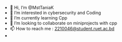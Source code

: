 - 👋 Hi, I’m @MstTaniaK
- 👀 I’m interested in cybersecurity and Coding
- 🌱 I’m currently learning Cpp  
- 💞️ I’m looking to collaborate on miniprojects with cpp
- 📫 How to reach me : 2210046@student.ruet.ac.bd
- 
<!---
MstTaniaK/MstTaniaK is a ✨ special ✨ repository because its `README.md` (this file) appears on your GitHub profile.
You can click the Preview link to take a look at your changes.
--->
